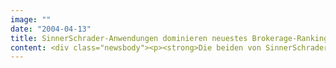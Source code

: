 ```yaml
---
image: ""
date: "2004-04-13"
title: SinnerSchrader-Anwendungen dominieren neuestes Brokerage-Ranking
content: <div class="newsbody"><p><strong>Die beiden von SinnerSchrader entwickelten Brokerage-Portale comdirect.de und maxblue.de belegen Platz 1 und 2 beim großen Vergleichstest der Internet-Fachzeitschrift com!. DAB folgt auf Platz 3.</strong></p><p>Die Zeitschrift vergleicht in ihrer Mai-Ausgabe die Funktionen und Konditionen von 14 Online-Brokern. Bewertet werden die Kategorien Wertpapiere (Aktien, Anleihen, Fonds), Informationen &amp; Analyse-Instrumente sowie Kosten (Ordergebühren, Depotverwaltung). Mit 85 von 100 möglichen Punkten liegt comdirect knapp vor maxblue (83 Punkte), dem Finanzportal der Deutschen Bank. Besonders gut werden beide Anwendungen bei der Benutzerfreundlichkeit und den Instrumenten zur Abschätzung des Portfolio-Risikos benotet.</p><p>SinnerSchrader hat im vergangenen Jahr die neue Website von comdirect realisiert. maxblue ist seit dem Start im Jahr 2001 Kunde des Internetdienstleisters. maxblue erhielt den Business Germany Award, den Corporate Media Award und eine Auszeichnung beim Worldmediafestival 2002. Die Website von comdirect bekam 2003 ebenfalls den Corporate Media Award. Eine neue Studie von SirValUse Consulting testiert comdirect eine hohe Tauglichkeit für semiprofessionelle Händler.</p><p><a class="news-backlink" href="/de/"><svg class="svg-ico svg-ico--arrow-left"><use xlink&#58;href="#arrow-down"></use></svg>Zurück zur Presse Übersicht</a></p></div>
---
```


